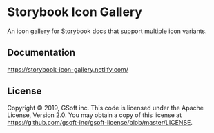 # Storybook Icon Gallery

An icon gallery for Storybook docs that support multiple icon variants.

## Documentation

https://storybook-icon-gallery.netlify.com/

## License

Copyright © 2019, GSoft inc. This code is licensed under the Apache License, Version 2.0. You may obtain a copy of this license at https://github.com/gsoft-inc/gsoft-license/blob/master/LICENSE.
